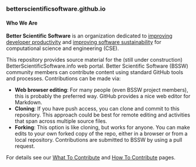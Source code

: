 ### betterscientificsoftware.github.io

#### Who We Are

**Better Scientific Software** is an organization dedicated to [improving developer productivity](Site/Categories/Topics/WhatIsProductivity.md) and [improving software sustainability](Site/Categories/Topics/WhatIsSustainability.md) for computational science and engineering (CSE).

This repository provides source material for the (still under construction) BetterScientificSoftware.info web portal. Better Scientific Software (BSSW) community members can contribute content using standard GitHub tools and processes. Contributions can be made via:
* **Web browser editing**:  For many people (even BSSW project members), this is probably the preferred way.  GitHub provides a nice web editor for Markdown.
* **Cloning**: If you have push access, you can clone and commit to this repository.  This approach could be best for remote editing and activities that span across multiple source files.
* **Forking**: This option is like cloning, but works for anyone.  You can make edits to your own forked copy of the repo, either in a browser or from a local repository.  Contributions are submitted to BSSW by using a pull request.

For details see our [What To Contribute](WhatToContribute.md) and [How To Contribute](HowToContribute.md) pages.
